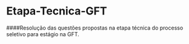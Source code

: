 # Etapa-Tecnica-GFT

####Resolução das questões propostas na etapa técnica do processo seletivo para estágio na GFT.
